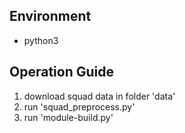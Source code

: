 

## Environment
+ python3

## Operation Guide
1. download squad data in folder 'data'
2. run 'squad_preprocess.py'
3. run 'module-build.py'